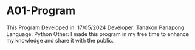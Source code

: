 # A01-Program
This Program Developed in: 17/05/2024
Developer: Tanakon Panapong
Language: Python
Other: I made this program in my free time to enhance my knowledge and share it with the public.
